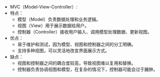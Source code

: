 - MVC（Model-View-Controller）:
- 特点：
	- 模型（Model）负责数据处理和业务逻辑。
	- 视图（View）用于展示数据给用户。
	- 控制器（Controller）接收用户输入、调用模型处理数据、更新视图。
- 优点：
	- 易于维护和测试，因为模型、视图和控制器之间的分工明确。
	- 支持多种视图，可以灵活地改变界面展示方式。
- 缺点：
	- 视图和控制器之间的耦合度较高，导致视图难以复用和替换。
	- 控制器负责协调视图和模型，在复杂的情况下，控制器可能会过于臃肿。